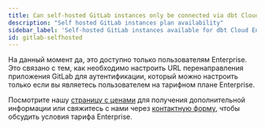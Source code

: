 ```yaml
---
title: Can self-hosted GitLab instances only be connected via dbt Cloud Enterprise plans?
description: "Self hosted GitLab instances plan availability"
sidebar_label: 'Self-hosted GitLab instances available for dbt Cloud Enterprise'
id: gitlab-selfhosted
---
```


На данный момент да, это доступно только пользователям Enterprise. Это связано с тем, как необходимо настроить URL перенаправления приложения GitLab для аутентификации, который можно настроить только если вы являетесь пользователем на тарифном плане Enterprise.

Посмотрите нашу [страницу с ценами](https://www.getdbt.com/pricing/) для получения дополнительной информации или свяжитесь с нами через [контактную форму](https://www.getdbt.com/contact), чтобы обсудить условия тарифа Enterprise.